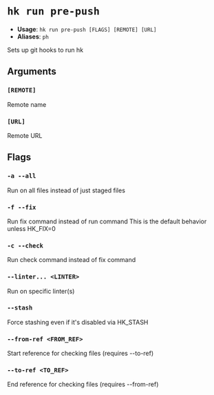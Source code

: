 # `hk run pre-push`

- **Usage**: `hk run pre-push [FLAGS] [REMOTE] [URL]`
- **Aliases**: `ph`

Sets up git hooks to run hk

## Arguments

### `[REMOTE]`

Remote name

### `[URL]`

Remote URL

## Flags

### `-a --all`

Run on all files instead of just staged files

### `-f --fix`

Run fix command instead of run command This is the default behavior unless HK_FIX=0

### `-c --check`

Run check command instead of fix command

### `--linter... <LINTER>`

Run on specific linter(s)

### `--stash`

Force stashing even if it's disabled via HK_STASH

### `--from-ref <FROM_REF>`

Start reference for checking files (requires --to-ref)

### `--to-ref <TO_REF>`

End reference for checking files (requires --from-ref)
